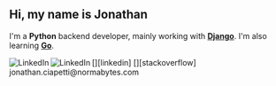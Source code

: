 Hi, my name is Jonathan
---
I'm a **Python** backend developer, mainly working with [**Django**][django]. I'm also learning [**Go**][go].

<div>
  [<img align="left" alt="LinkedIn" src="https://img.shields.io/badge/LinkedIn-0077B5?style=for-the-badge&logo=linkedin&logoColor=white" />][linkedin]
  [<img align="left" alt="LinkedIn" src="https://img.shields.io/badge/Stack_Overflow-FE7A16?style=for-the-badge&logo=stack-overflow&logoColor=white" />][stackoverflow]
</div>
  <a align="left" alt="mailto:jonathan.ciapetti@normabytes.com" src="mailto:jonathan.ciapetti@normabytes.com" />jonathan.ciapetti@normabytes.com</a>


[django]: https://www.djangoproject.com/
[go]: https://go.dev/
[linkedin]: https://www.linkedin.com/in/jonathanciapetti/
[stackoverflow]: https://stackoverflow.com/users/6273711/jonathan-ciapetti
